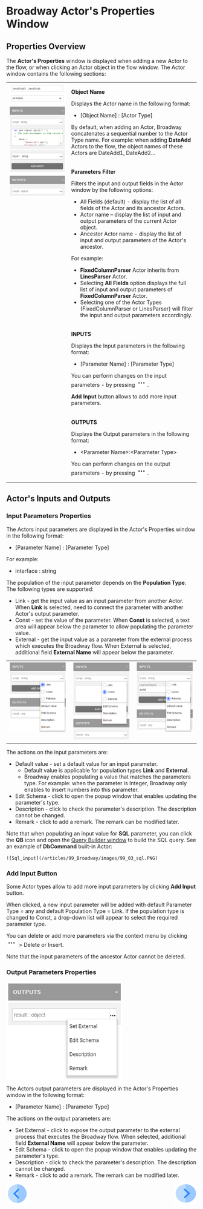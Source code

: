 # Broadway Actor's Properties Window

## Properties Overview

The **Actor's Properties** window is displayed when adding a new Actor to the flow, or when clicking an Actor object in the flow window. The Actor window contains the following sections:

<table>
<tbody>
<tr>
<td rowspan="4" valign="top" width="400pxl"><img src="/articles/99_Broadway/images/99_03_actor_properties.PNG" alt="Properties window" /></td>
<td valign="top" width="600pxl">
<p><strong>Object Name</strong></p>
<p>Displays the Actor name in the following format:</p>
<ul>
<li>[Object Name] : [Actor Type]</li>
</ul>
<p>By default, when adding an Actor, Broadway concatenates a sequential number to the Actor Type name. For example: when adding <strong>DateAdd</strong> Actors to the flow, the object names of these Actors are DateAdd1, DateAdd2...</p>
</td>
</tr>
<tr>
<td valign="top" width="300pxl">
<p><strong>Parameters Filter</strong></p>
<p>Filters the input and output fields in the Actor window by the following options:</p>
<ul>
<li>All Fields (default) - display the list of all fields of the Actor and its ancestor Actors.</li>
<li>Actor name &ndash; display the list of input and output parameters of the current Actor object.</li>
<li>Ancestor Actor name - display the list of input and output parameters of the Actor's ancestor.</li>
</ul>
<p>For example:</p>
<ul>
<li><strong>FixedColumnParser</strong> Actor inherits from <strong>LinesParser</strong> Actor.</li>
<li>Selecting <strong>All Fields</strong> option displays the full list of input and output parameters of <strong>FixedColumnParser</strong> Actor.</li>
<li>Selecting one of the Actor Types (FixedColumnParser or LinesParser) will filter the input and output parameters accordingly.</li>
</ul>
</td>
</tr>
<tr>
<td width="300pxl">
<p><strong>INPUTS</strong></p>
<p>Displays the Input parameters in the following format:</p>
<ul>
<li>[Parameter Name] : [Parameter Type]</li>
</ul>
<p>You can perform changes on the input parameters - by pressing <img src="/articles/99_Broadway/images/99_19_dots.PNG" alt=" " />.</p>
<p><strong>Add Input</strong> button allows to add more input parameters.</p>
</td>
</tr>
<tr>
<td width="300pxl">
<p><strong>OUTPUTS</strong></p>
<p>Displays the Output parameters in the following format:</p>
<ul>
<li>&lt;Parameter Name&gt;:&lt;Parameter Type&gt;</li>
</ul>
<p>You can perform changes on the output parameters - by pressing <img src="/articles/99_Broadway/images/99_19_dots.PNG" alt=" " />.</p>
</td>
</tr>
</tbody>
</table>



## Actor's Inputs and Outputs

### Input Parameters Properties

The Actors input parameters are displayed in the Actor's Properties window in the following format:
- [Parameter Name] : [Parameter Type]

For example: 
- interface : string

The population of the input parameter depends on the **Population Type**. The following types are supported:
- Link - get the input value as an input parameter from another Actor. When **Link** is selected, need to connect the parameter with another Actor's output parameter.
- Const - set the value of the parameter. When **Const** is selected, a text area will appear below the parameter to allow populating the parameter value.
- External - get the input value as a parameter from the external process which executes the Broadway flow. When External is selected, additional field **External Name** will appear below the parameter.

<table>
<tbody>
<tr>
<td valign="top" ><img src="/articles/99_Broadway/images/99_03_inputs_link.PNG" alt="Input Link" /></td>
<td valign="top" ><img src="/articles/99_Broadway/images/99_03_inputs_const.PNG" alt="Input Const" /></td>
<td valign="top" ><img src="/articles/99_Broadway/images/99_03_inputs_external.PNG" alt="Input External" /></td>
</tr>
</tbody>
</table>

The actions on the input parameters are:
- Default value - set a default value for an input parameter. 
  - Default value is applicable for population types **Link** and **External**.
  - Broadway enables populating a value that matches the parameters type. For example: when the parameter is Integer, Broadway only enables to insert numbers into this parameter.
- Edit Schema - click to open the popup window that enables updating the parameter's type.
- Description - click to check the parameter's description. The description cannot be changed.
- Remark - click to add a remark. The remark can be modified later.

Note that when populating an input value for **SQL** parameter, you can click the **QB** icon and open the [Query Builder window](/articles/11_query_builder/02_query_builder_window.md) to build the SQL query. See an example of **DbCommand** built-in Actor:

    ![Sql_input](/articles/99_Broadway/images/99_03_sql.PNG)

### Add Input Button

Some Actor types allow to add more input parameters by clicking **Add Input** button. 

When clicked, a new input parameter will be added with default Parameter Type = any and default Population Type = Link. If the population type is changed to Const, a drop-down list will appear to select the required parameter type. 

You can delete or add more parameters via the context menu by clicking ![image](/articles/99_Broadway/images/99_19_dots.PNG) > Delete or Insert.

Note that the input parameters of the ancestor Actor cannot be deleted. 

### Output Parameters Properties

![Sql_input](/articles/99_Broadway/images/99_03_outputs.PNG)

The Actors output parameters are displayed in the Actor's Properties window in the following format:

- [Parameter Name] : [Parameter Type]

The actions on the output parameters are:
- Set External - click to expose the output parameter to the external process that executes the Broadway flow. When selected, additional field **External Name** will appear below the parameter.
- Edit Schema - click to open the popup window that enables updating the parameter's type.
- Description - click to check the parameter's description. The description cannot be changed.
- Remark - click to add a remark. The remark can be modified later.

[![Previous](/articles/images/Previous.png)](/articles/99_Broadway/03_broadway_actor.md)[<img align="right" width="60" height="54" src="/articles/images/Next.png">](/articles/99_Broadway/04_built_in_actor_types.md)
